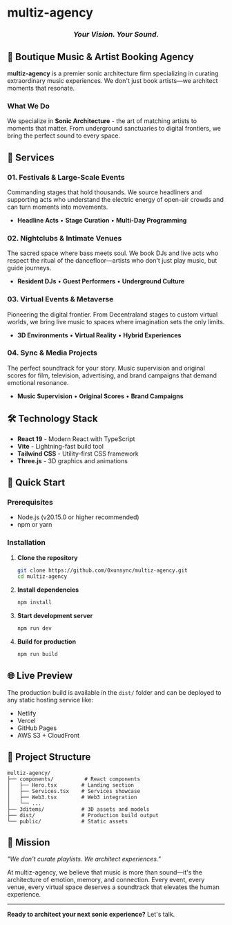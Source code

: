 # multiz-agency

<div align="center">
  <h3><em>Your Vision. Your Sound.</em></h3>
</div>

## 🎵 Boutique Music & Artist Booking Agency

**multiz-agency** is a premier sonic architecture firm specializing in curating extraordinary music experiences. We don't just book artists—we architect moments that resonate.

### What We Do

We specialize in **Sonic Architecture** - the art of matching artists to moments that matter. From underground sanctuaries to digital frontiers, we bring the perfect sound to every space.

## 🚀 Services

### 01. Festivals & Large-Scale Events
Commanding stages that hold thousands. We source headliners and supporting acts who understand the electric energy of open-air crowds and can turn moments into movements.
- **Headline Acts** • **Stage Curation** • **Multi-Day Programming**

### 02. Nightclubs & Intimate Venues
The sacred space where bass meets soul. We book DJs and live acts who respect the ritual of the dancefloor—artists who don't just play music, but guide journeys.
- **Resident DJs** • **Guest Performers** • **Underground Culture**

### 03. Virtual Events & Metaverse
Pioneering the digital frontier. From Decentraland stages to custom virtual worlds, we bring live music to spaces where imagination sets the only limits.
- **3D Environments** • **Virtual Reality** • **Hybrid Experiences**

### 04. Sync & Media Projects
The perfect soundtrack for your story. Music supervision and original scores for film, television, advertising, and brand campaigns that demand emotional resonance.
- **Music Supervision** • **Original Scores** • **Brand Campaigns**

## 🛠️ Technology Stack

- **React 19** - Modern React with TypeScript
- **Vite** - Lightning-fast build tool
- **Tailwind CSS** - Utility-first CSS framework
- **Three.js** - 3D graphics and animations

## 🚀 Quick Start

### Prerequisites
- Node.js (v20.15.0 or higher recommended)
- npm or yarn

### Installation

1. **Clone the repository**
   ```bash
   git clone https://github.com/0xunsync/multiz-agency.git
   cd multiz-agency
   ```

2. **Install dependencies**
   ```bash
   npm install
   ```

3. **Start development server**
   ```bash
   npm run dev
   ```

4. **Build for production**
   ```bash
   npm run build
   ```

## 🌐 Live Preview

The production build is available in the `dist/` folder and can be deployed to any static hosting service like:
- Netlify
- Vercel
- GitHub Pages
- AWS S3 + CloudFront

## 📁 Project Structure

```
multiz-agency/
├── components/          # React components
│   ├── Hero.tsx        # Landing section
│   ├── Services.tsx    # Services showcase
│   ├── Web3.tsx        # Web3 integration
│   └── ...
├── 3ditems/            # 3D assets and models
├── dist/               # Production build output
└── public/             # Static assets
```

## 🎯 Mission

*"We don't curate playlists. We architect experiences."*

At multiz-agency, we believe that music is more than sound—it's the architecture of emotion, memory, and connection. Every event, every venue, every virtual space deserves a soundtrack that elevates the human experience.

---

**Ready to architect your next sonic experience?** Let's talk.
 
 